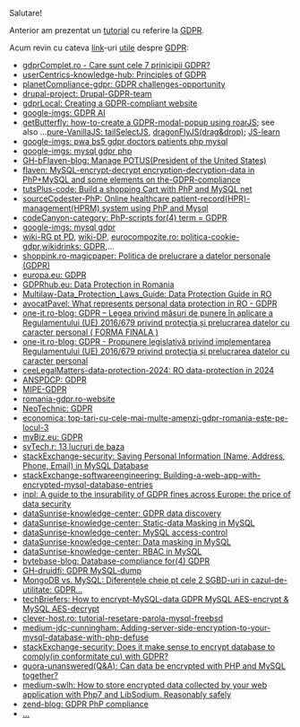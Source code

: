 Salutare!

Anterior am prezentat un [tutorial](https://github.com/stefanache/MFP-ANAF-RO/tree/main/tutoriale/ISO_27001-2022_GDPR) cu referire la [GDPR](https://www.zend.com/blog/gdpr-php-compliance).

Acum revin cu cateva [link](https://www.google.com/search?q=gdpr+mysql+php+encrypt&sca_esv=05d45a37f3fc0a16&rlz=1C1CHBF_enRO1132RO1132&udm=2&biw=1920&bih=911&sxsrf=AHTn8zoxrJXvmeCFDVFaU49lyGp33MTwpg%3A1740052153653&ei=uRa3Z5rEJ86E9u8Pgcu4mA8&ved=0ahUKEwjahIm0l9KLAxVOgv0HHYElDvMQ4dUDCBE&uact=5&oq=gdpr+mysql+php+encrypt&gs_lp=EgNpbWciFmdkcHIgbXlzcWwgcGhwIGVuY3J5cHRIy6UBUABY044BcAB4AJABAJgBggGgAbQTqgEEMC4yMrgBA8gBAPgBAZgCC6AChgrCAgoQABiABBhDGIoFwgILEAAYgAQYsQMYgwHCAggQABiABBixA8ICDRAAGIAEGLEDGEMYigXCAgUQABiABMICBxAAGIAEGBPCAgYQABgTGB7CAgQQABgewgIGEAAYCBgemAMAkgcEMC4xMaAH_Cs&sclient=img)-uri [utile](https://stackoverflow.com/questions/59647500/migrating-from-mysql-plain-database-values-to-fully-aes-encrypted-values-php-ap) despre [GDPR](https://flaven.fr/2018/02/mysql-encrypt-decrypt-encryption-decryption-data-in-php-mysql-and-some-elements-on-the-gdpr-compliance/):

- [gdprComplet.ro - Care sunt cele 7 prinicipii GDPR?](https://gdprcomplet.ro/what-are-the-7-gdpr-principles/)
- [userCentrics-knowledge-hub: Principles of GDPR](https://usercentrics.com/knowledge-hub/principles-of-gdpr/)
- [planetCompliance-gdpr: GDPR challenges-opportunity](https://www.planetcompliance.com/gdpr/gdpr-challenges-opportunity/)
- [drupal-project: Drupal-GDPR-team](https://www.drupal.org/project/drupal_gdpr_team/issues/2946087)
- [gdprLocal: Creating a GDPR-compliant website](https://gdprlocal.com/creating-a-gdpr-compliant-website/)
- [google-imgs: GDPR AI](https://www.google.com/search?sca_esv=f7eed69fd92caa42&rlz=1C1CHBF_enRO1132RO1132&sxsrf=AHTn8zqYSKz6cWbgNS-zkDi4vklekpdeOg:1742730144257&q=gdpr+ai&udm=2&fbs=ABzOT_BYhiZpMrUAF0c9tORwPGlsvaOe8f7raqCCMHfzRJL6BXJ9Eh_ATYohzC6wsD6XatneWirgsRGgJ9LwzHycPwMvKtMIwVV2_EQIfp2nEigW83ATzmncJMny4pAp22TXSkzfNUZv5puHm1XRxB2ufcLX95yOjDTgVwZUK01lRf4cjl7rduSsi2fj-dJyfFmudUC3YeQpNQulD7kpT-AsbQkdvlBWuQ&sa=X&ved=2ahUKEwiFicDZj6CMAxV2Z_EDHRnEHFAQtKgLegQIGBAB&biw=1920&bih=911&dpr=1)
- [getButterfly: how-to-create a GDPR-modal-popup using roarJS](https://getbutterfly.com/how-to-create-a-gdpr-modal-popup-using-roarjs/); see also ...[pure-VanillaJS: tailSelectJS](https://getbutterfly.com/tail-select/), [dragonFlyJS(drag&drop)](https://getbutterfly.com/dragonflyjs-vanilla-javascript-drag-and-drop/); [JS-learn](https://getbutterfly.com/javascript/)
- [google-imgs: pwa bs5 gdpr doctors patients php mysql](https://www.google.com/search?q=pwa+bs5+gdpr+doctors+patients+php+mysql&sca_esv=62d44b4c190ec51a&hl=ro&udm=2&sxsrf=AHTn8zo9AAcopteIFpS5vex-ymi85FGkiA%3A1742718592950&ei=gMbfZ6vYOd6O7NYPv_6qyAw&ved=0ahUKEwirmLTV5J-MAxVeB9sEHT-_CskQ4dUDCBE&uact=5&oq=pwa+bs5+gdpr+doctors+patients+php+mysql&gs_lp=EgNpbWciJ3B3YSBiczUgZ2RwciBkb2N0b3JzIHBhdGllbnRzIHBocCBteXNxbEjEL1C-Clj9K3ABeACQAQCYAXygAfEHqgEDMC45uAEDyAEA-AEBmAIBoAIDwgIHECMYJxjJApgDAIgGAZIHATGgB5UDsgcAuAcA&sclient=img)
- [google-imgs: mysql gdpr php](https://www.google.com/search?q=mysql+gdpr+php&sca_esv=c185e6a531daa215&rlz=1C1CHBF_enRO1132RO1132&udm=2&biw=1920&bih=911&fbs=ABzOT_BYhiZpMrUAF0c9tORwPGlsvaOe8f7raqCCMHfzRJL6BXJ9Eh_ATYohzC6wsD6XatneWirgsRGgJ9LwzHycPwMvKtMIwVV2_EQIfp2nEigW83ATzmncJMny4pAp22TXSkzfNUZv5puHm1XRxB2ufcLX95yOjDTgVwZUK01lRf4cjl7rduSsi2fj-dJyfFmudUC3YeQpNQulD7kpT-AsbQkdvlBWuQ&sxsrf=AHTn8zot8uV6qEkX3gGBPCdoBOx6GUuUCw%3A1742722403569&ei=Y9XfZ6a7IqqJ7NYPmMagmAo&ved=0ahUKEwjm-Lnu8p-MAxWqBNsEHRgjCKMQ4dUDCBE&uact=5&oq=mysql+gdpr+php&gs_lp=EgNpbWciDm15c3FsIGdkcHIgcGhwSIUSUIYIWJUOcAF4AJABAJgBdaABwAOqAQMwLjS4AQPIAQD4AQGYAgKgAnzCAgcQIxgnGMkCwgIEEAAYHpgDAIgGAZIHAzEuMaAH7gOyBwMwLjG4B3g&sclient=img)
- [GH-bFlaven-blog: Manage POTUS(President of the United States)](https://github.com/bflaven/BlogArticlesExamples/tree/master/manage_potus)
- [flaven: MySQL-encrypt-decrypt encryption-decryption-data in PhP+MySQL and some elements on the-GDPR-compliance](https://flaven.fr/2018/02/mysql-encrypt-decrypt-encryption-decryption-data-in-php-mysql-and-some-elements-on-the-gdpr-compliance/)
- [tutsPlus-code: Build a shopping Cart with PhP and MySQL net](https://code.tutsplus.com/build-a-shopping-cart-with-php-and-mysql--net-5144t)
- [sourceCodester-PhP: Online healthcare patient-record(HPR)-management(HPRM) system using PhP and Mysql](https://www.sourcecodester.com/php/14217/online-healthcare-patient-record-management-system-using-phpmysql.html)
- [codeCanyon-category: PhP-scripts for(4) term = GDPR](https://codecanyon.net/category/php-scripts?term=gdpr)
- [google-imgs: mysql gdpr](https://www.google.com/search?sca_esv=c185e6a531daa215&rlz=1C1CHBF_enRO1132RO1132&sxsrf=AHTn8zq5_56QHs9c3zX9BmL5eAiw3_uzYA:1742722397121&q=mysql+gdpr&udm=2&fbs=ABzOT_BYhiZpMrUAF0c9tORwPGlsvaOe8f7raqCCMHfzRJL6BXJ9Eh_ATYohzC6wsD6XatneWirgsRGgJ9LwzHycPwMvKtMIwVV2_EQIfp2nEigW83ATzmncJMny4pAp22TXSkzfNUZv5puHm1XRxB2ufcLX95yOjDTgVwZUK01lRf4cjl7rduSsi2fj-dJyfFmudUC3YeQpNQulD7kpT-AsbQkdvlBWuQ&sa=X&ved=2ahUKEwjVtrDr8p-MAxX7Q_EDHeb1F8cQtKgLegQIGRAB&biw=1920&bih=911&dpr=1)
- [wiki-RG pt PD](https://ro.wikipedia.org/wiki/Regulamentul_General_privind_Protec%C8%9Bia_Datelor), [wiki-DP](https://ro.wikipedia.org/wiki/Date_personale),
  [eurocompozite.ro: politica-cookie-gdpr](https://www.eurocompozite.ro/index.php/politica-cookie-gdpr),[wikidrinks: GDPR](https://wikidrinks.ro/gdpr/?srsltid=AfmBOopGdiIKZtJ7qLWryLDA_rXS0J0spFveNNkP4k_w1iZSprSt2zwN),...
- [shoppink.ro-magicpaper: Politica de prelucrare a datelor personale (GDPR)](https://magicpaper.shoppink.ro/politica-de-prelucrare-a-datelor-personale-gdpr/)
- [europa.eu: GDPR](https://europa.eu/youreurope/business/dealing-with-customers/data-protection/data-protection-gdpr/index_ro.htm)
- [GDPRhub.eu: Data Protection in Romania](https://gdprhub.eu/Data_Protection_in_Romania)
- [Multilaw-Data_Protection_Laws_Guide: Data Protection Guide in RO](https://multilaw.com/Multilaw/Multilaw/Data_Protection_Laws_Guide/DataProtection_Guide_Romania.aspx)
- [avocatPavel: What represents personal data protection in RO - GDPR ](https://www.avocatpavel.com/what-represents-personal-data-protection-in-romania-gdpr/)
- [one-it.ro-blog: GDPR – Legea privind măsuri de punere în aplicare a Regulamentului (UE) 2016/679 privind protecţia și prelucrarea datelor cu caracter personal ( FORMA FINALA )](https://www.one-it.ro/blog/gdpr-legea-privind-masuri-de-punere-aplicare-regulamentului-ue-2016-679-privind-protectia-si-prelucrarea-datelor-cu-caracter-personal-forma-finala/)
- [one-it.ro-blog: GDPR - Propunere legislativă privind implementarea Regulamentului (UE) 2016/679 privind protecţia și prelucrarea datelor cu caracter personal](https://www.one-it.ro/blog/gdpr-propunere-legislativa-privind-implementarea-regulamentului-ue-2016-679-privind-protectia-si-prelucrarea-datelor-cu-caracter-personal-restrictii-derogari/)
- [ceeLegalMatters-data-protection-2024: RO data-protection in 2024](https://ceelegalmatters.com/data-protection-2024/romania-data-protection-2024)
- [ANSPDCP: GDPR](https://www.dataprotection.ro/?page=noua%20_pagina_regulamentul_GDPR)
- [MIPE-GDPR](https://mfe.gov.ro/informatii-de-interes-public/solicitare-informatii-legislatie/protectia-datelor-cu-caracter-personal-gdpr/)
- [romania-gdpr.ro-website](https://romania-gdpr.ro/)
- [NeoTechnic: GDPR](https://neotehnic.ro/politica-de-confidentialitate/?gad_source=1&gclid=Cj0KCQiAwtu9BhC8ARIsAI9JHamvy5FM4WPMfqVhm9IdpLmgWFpzSs4pM0x1V37dk7RlEtvJ6GWTxQEaApsxEALw_wcB)
- [economica: top-tari-cu-cele-mai-multe-amenzi-gdpr-romania-este-pe-locul-3](https://www.economica.net/top-tari-cu-cele-mai-multe-amenzi-gdpr-romania-este-pe-locul-3_640504.html)
- [myBiz.eu: GDPR](https://mybiz.eu/?gad_source=1&gclid=Cj0KCQiAwtu9BhC8ARIsAI9JHalV-4b-wAyNl22FlmvqAA63UWsmtyFDTkIjSkRQNc0nevUk5JV6XjEaAsdHEALw_wcB)
- [svTech.r: 13 lucruri de baza](https://www.svtech.ro/13-lucruri-de-baza-pe-care-trebuie-sa-le-stii-legat-de-gdpr/)
- [stackExchange-security: Saving Personal Information (Name, Address, Phone, Email) in MySQL Database](https://security.stackexchange.com/questions/108248/saving-personal-information-name-address-phone-email-in-mysql-database)
- [stackExchange-softwareengineering: Building-a-web-app-with-encrypted-mysql-database-entries](https://softwareengineering.stackexchange.com/questions/205038/building-a-web-app-with-encrypted-mysql-database-entries)
- [inpl: A guide to the insurability of GDPR fines across Europe: the price of data security](https://inplp.com/latest-news/article/a-guide-to-the-insurability-of-gdpr-fines-across-europe-the-price-of-data-security/)
- [dataSunrise-knowledge-center: GDPR data discovery](https://www.datasunrise.com/knowledge-center/gdpr-data-discovery/)
- [dataSunrise-knowledge-center: Static-data Masking in MySQL](https://www.datasunrise.com/knowledge-center/static-data-masking-in-mysql/)
- [dataSunrise-knowledge-center: MySQL access-control](https://www.datasunrise.com/knowledge-center/mysql-access-control/)
- [dataSunrise-knowledge-center: Data masking in MySQL](https://www.datasunrise.com/knowledge-center/data-masking-in-mysql/)
- [dataSunrise-knowledge-center: RBAC in MySQL](https://www.datasunrise.com/knowledge-center/rbac-in-mysql/)
- [bytebase-blog: Database-compliance for(4) GDPR](https://www.bytebase.com/blog/database-compliance-for-gdpr/)
- [GH-druidfi: GDPR MySQL-dump](https://github.com/druidfi/gdpr-mysqldump)
- [MongoDB vs. MySQL: Diferențele cheie pt cele 2 SGBD-uri in cazul-de-utilitate: GDPR...](https://www.linkedin.com/pulse/mongodb-vs-mysql-comprehensive-guide-software-mohamednour-benhassouna-vim5f/)
- [techBriefers: How to encrypt-MySQL-data GDPR MySQL AES-encrypt & MySQL AES-decrypt](https://techbriefers.com/how-to-encrypt-mysql-data-gdpr-mysql-aes-encrypt-mysql-aes-decrypt/)
- [clever-host.ro: tutorial-resetare-parola-mysql-freebsd](https://blog.clever-host.ro/2020/09/04/tutorial-resetare-parola-mysql-freebsd/)
- [medium-jdc-cunningham: Adding-server-side-encryption-to-your-mysql-database-with-php-defuse](https://jdc-cunningham.medium.com/adding-server-side-encryption-to-your-mysql-database-with-php-defuse-553a26972d3c)
- [stackExchange-security: Does it make sense to encrypt database to comply(in conformitate cu) with GDPR? ](https://security.stackexchange.com/questions/183767/does-it-make-sense-to-encrypt-database-to-comply-with-gdpr)
- [quora-unanswered(Q&A): Can data be encrypted with PHP and MySQL together? ](https://www.quora.com/unanswered/Can-data-be-encrypted-with-PHP-and-MySQL-together)
- [medium-swlh: How to store encrypted data collected by your web application with Php7 and LibSodium. Reasonably safely](https://medium.com/swlh/how-to-store-encrypted-data-collected-by-your-web-application-with-php7-and-libsodium-457b23cae017)
- [zend-blog: GDPR PhP compliance](https://www.zend.com/blog/gdpr-php-compliance)
- [...](https://www.google.com/search?sca_esv=ba1f5db415756174&rlz=1C1CHBF_enRO1132RO1132&sxsrf=AHTn8zoprx32DRZLe1TWkPTqBTiSl015VQ:1740054616474&q=GDPR+PhP+MySQL&udm=2&fbs=ABzOT_BYhiZpMrUAF0c9tORwPGls0vqphpL9nGKy0PrLJqseLh0EQ6IW_YF9DHIKeRA2FImZJj7_nGLmr0IdZilOghZzNgMFk3aJ_aCLgBcYPfMMnTtkxvIFSifbF8fUw2Jv7wsjn4EFAru9uCvKItEWlh6Msc2bc_waqIcpbvO3hgkPwNEnEn1FFfLcV0CGEYhkFgRYo-ax&sa=X&ved=2ahUKEwi3s7fKoNKLAxXw7LsIHeTgBfMQtKgLegQIFBAB&biw=1920&bih=911&dpr=1)

